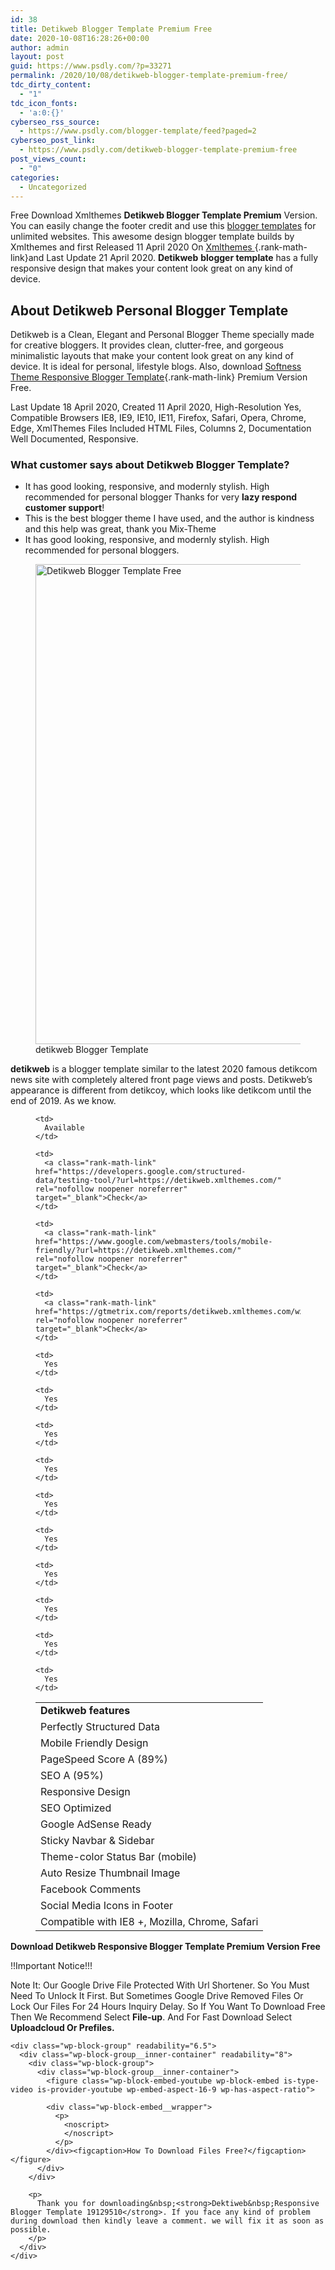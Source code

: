 ```yaml
---
id: 38
title: Detikweb Blogger Template Premium Free
date: 2020-10-08T16:28:26+00:00
author: admin
layout: post
guid: https://www.psdly.com/?p=33271
permalink: /2020/10/08/detikweb-blogger-template-premium-free/
tdc_dirty_content:
  - "1"
tdc_icon_fonts:
  - 'a:0:{}'
cyberseo_rss_source:
  - https://www.psdly.com/blogger-template/feed?paged=2
cyberseo_post_link:
  - https://www.psdly.com/detikweb-blogger-template-premium-free
post_views_count:
  - "0"
categories:
  - Uncategorized
---
```

Free Download Xmlthemes **Detikweb Blogger Template Premium**&nbsp;Version. You can easily change the footer credit and use this&nbsp;[blogger templates](https://www.psdly.com/blogger-template)&nbsp;for unlimited websites. This awesome design blogger template builds&nbsp;by Xmlthemes&nbsp;and first Released 11 April 2020 On [Xmlthemes&nbsp;](https://www.psdly.com){.rank-math-link}and Last Update 21 April 2020.&nbsp;**Detikweb** **blogger template**&nbsp;has a fully responsive design that makes your content look great on any kind of device.

## **About Detikweb Personal Blogger Template**

Detikweb is a Clean, Elegant and Personal Blogger Theme specially made for creative bloggers. It provides clean, clutter-free, and gorgeous minimalistic layouts that make your content look great on any kind of device. It is ideal for personal, lifestyle blogs. Also, download&nbsp;[Softness Theme Responsive Blogger Template](https://www.psdly.com/softness-theme-blogger-template){.rank-math-link}&nbsp;Premium Version Free.

Last Update 18 April 2020, Created 11 April 2020, High-Resolution Yes, Compatible Browsers IE8, IE9, IE10, IE11, Firefox, Safari, Opera, Chrome, Edge, XmlThemes Files Included HTML Files, Columns 2, Documentation Well Documented, Responsive.

### **What customer says about Detikweb Blogger Template?**

  * <span>It has good looking, responsive, and modernly stylish. High recommended for personal blogger Thanks for very&nbsp;</span>**lazy respond customer support**<span>!</span>
  * This is the best blogger theme I have used, and the author is kindness and this help was great, thank you Mix-Theme
  * It has good looking, responsive, and modernly stylish. High recommended for personal bloggers.

<div class="wp-block-image">
  <figure class="aligncenter size-large"><img loading="lazy" width="1024" height="768" src="https://i2.wp.com/www.psdly.com/wp-content/uploads/2020/10/Detikweb-Blogger-Template-Free.jpg?resize=1024%2C768&ssl=1" alt="Detikweb Blogger Template Free" class="wp-image-33297" srcset="https://i2.wp.com/www.psdly.com/wp-content/uploads/2020/10/Detikweb-Blogger-Template-Free.jpg?resize=1024%2C768&ssl=1 1024w, https://i2.wp.com/www.psdly.com/wp-content/uploads/2020/10/Detikweb-Blogger-Template-Free.jpg?resize=300%2C225&ssl=1 300w, https://i2.wp.com/www.psdly.com/wp-content/uploads/2020/10/Detikweb-Blogger-Template-Free.jpg?resize=768%2C576&ssl=1 768w, https://i2.wp.com/www.psdly.com/wp-content/uploads/2020/10/Detikweb-Blogger-Template-Free.jpg?resize=750%2C563&ssl=1 750w, https://i2.wp.com/www.psdly.com/wp-content/uploads/2020/10/Detikweb-Blogger-Template-Free.jpg?resize=1140%2C855&ssl=1 1140w, https://i2.wp.com/www.psdly.com/wp-content/uploads/2020/10/Detikweb-Blogger-Template-Free.jpg?w=1200&ssl=1 1200w" sizes="(max-width: 1000px) 100vw, 1000px" title="Detikweb Blogger Template Premium Free 2" data-recalc-dims="1" /><figcaption>detikweb Blogger Template</figcaption></figure>
</div>

**detikweb**&nbsp;is a blogger template similar to the latest 2020 famous detikcom news site with completely altered front page views and posts.&nbsp;Detikweb’s appearance is different from&nbsp;detikcoy,&nbsp;which looks like detikcom until the end of 2019. As we know.<figure class="wp-block-table aligncenter is-style-stripes"> 

<table>
  <tr>
    <td>
      <strong>Detikweb features</strong>
    </td>
    
    <td>
      Available
    </td>
  </tr>
  
  <tr readability="1.6666666666667">
    <td>
      Perfectly Structured Data
    </td>
    
    <td>
      <a class="rank-math-link" href="https://developers.google.com/structured-data/testing-tool/?url=https://detikweb.xmlthemes.com/" rel="nofollow noopener noreferrer" target="_blank">Check</a>
    </td>
  </tr>
  
  <tr>
    <td>
      Mobile Friendly Design
    </td>
    
    <td>
      <a class="rank-math-link" href="https://www.google.com/webmasters/tools/mobile-friendly/?url=https://detikweb.xmlthemes.com/" rel="nofollow noopener noreferrer" target="_blank">Check</a>
    </td>
  </tr>
  
  <tr readability="1.7058823529412">
    <td>
      PageSpeed ​​Score A (89%)
    </td>
    
    <td>
      <a class="rank-math-link" href="https://gtmetrix.com/reports/detikweb.xmlthemes.com/wxAH6DZu" rel="nofollow noopener noreferrer" target="_blank">Check</a>
    </td>
  </tr>
  
  <tr>
    <td>
      SEO A (95%)
    </td>
    
    <td>
      Yes
    </td>
  </tr>
  
  <tr>
    <td>
      Responsive Design
    </td>
    
    <td>
      Yes
    </td>
  </tr>
  
  <tr>
    <td>
      SEO Optimized
    </td>
    
    <td>
      Yes
    </td>
  </tr>
  
  <tr>
    <td>
      Google AdSense Ready
    </td>
    
    <td>
      Yes
    </td>
  </tr>
  
  <tr>
    <td>
      Sticky Navbar & Sidebar
    </td>
    
    <td>
      Yes
    </td>
  </tr>
  
  <tr readability="2">
    <td>
      Theme-color Status Bar (mobile)
    </td>
    
    <td>
      Yes
    </td>
  </tr>
  
  <tr readability="2">
    <td>
      Auto Resize Thumbnail Image
    </td>
    
    <td>
      Yes
    </td>
  </tr>
  
  <tr>
    <td>
      Facebook Comments
    </td>
    
    <td>
      Yes
    </td>
  </tr>
  
  <tr readability="2">
    <td>
      Social Media Icons in Footer
    </td>
    
    <td>
      Yes
    </td>
  </tr>
  
  <tr readability="5">
    <td>
      Compatible with IE8 +, Mozilla, Chrome, Safari
    </td>
    
    <td>
      Yes
    </td>
  </tr>
</table></figure> 

<p class="has-text-align-center">
  <strong>Download Detikweb Responsive Blogger Template Premium Version Free</strong>
</p>

<div class="fafalol" readability="9.2634560906516">
  <p>
    !!Important Notice!!!
  </p>
  
  <p>
    Note It: Our Google Drive File Protected With Url Shortener. So You Must Need To Unlock It First. But Sometimes Google Drive Removed Files Or Lock Our Files For 24 Hours Inquiry Delay. So If You Want To Download Free Then We Recommend Select <strong>File-up</strong>. And For Fast Download Select <strong> Uploadcloud Or Prefiles. </strong>
  </p>
  
  <p>
    <center>
    </center></div> 
    
    <div class="wp-block-group" readability="6.5">
      <div class="wp-block-group__inner-container" readability="8">
        <div class="wp-block-group">
          <div class="wp-block-group__inner-container">
            <figure class="wp-block-embed-youtube wp-block-embed is-type-video is-provider-youtube wp-embed-aspect-16-9 wp-has-aspect-ratio"> 
            
            <div class="wp-block-embed__wrapper">
              <p>
                <noscript>
                </noscript>
              </p>
            </div><figcaption>How To Download Files Free?</figcaption></figure>
          </div>
        </div>
        
        <p>
          Thank you for downloading&nbsp;<strong>Dektiweb&nbsp;Responsive Blogger Template 19129510</strong>. If you face any kind of problem during download then kindly leave a comment. we will fix it as soon as possible.
        </p>
      </div>
    </div>